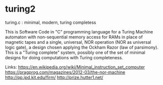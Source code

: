 # turing2
turing.c : minimal, modern, turing completess

This is Software Code in "C" programming language for a Turing Machine
automaton with non-sequential memory access for RAMs in place 
of magnetic tapes and a single, universal, NOR operation 
(NOR as universal logic gate), a design chosen applying the Ockham Razor 
(law of parsimony). This is a "Turing complete" system, possibly 
one of the set of minimal designs for doing computations
with Turing completeness.

Links:
https://en.wikipedia.org/wiki/Minimal_instruction_set_computer
https://pragprog.com/magazines/2012-03/the-nor-machine
http://pp.ipd.kit.edu/firm/
http://prize.hutter1.net/
